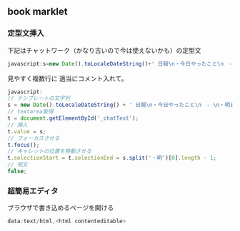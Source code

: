 book marklet
---

### 定型文挿入


下記はチャットワーク（かなり古いので今は使えないかも）の定型文

```js
javascript:s=new Date().toLocaleDateString()+' 日報\n・今日やったこと\n　- \n・明日の予定\n　- \n・困っていること、その他\n　- ';t=document.getElementById('_chatText');t.value=s;t.focus();t.selectionStart=t.selectionEnd=s.split('・明')[0].length-1;false;
```

見やすく複数行に
適当にコメント入れて。

```js
javascript:
// テンプレートの文字列
s = new Date().toLocaleDateString() + ' 日報\n・今日やったこと\n　- \n・明日の予定\n　- \n・困っていること、その他\n　- ';
// textarea取得
t = document.getElementById('_chatText');
// 挿入
t.value = s;
// フォーカスさせる
t.focus();
// キャレットの位置を移動させる
t.selectionStart = t.selectionEnd = s.split('・明')[0].length - 1;
// 呪文
false;
```

### 超簡易エディタ

ブラウザで書き込めるページを開ける

```js
data:text/html,<html contenteditable>
```
